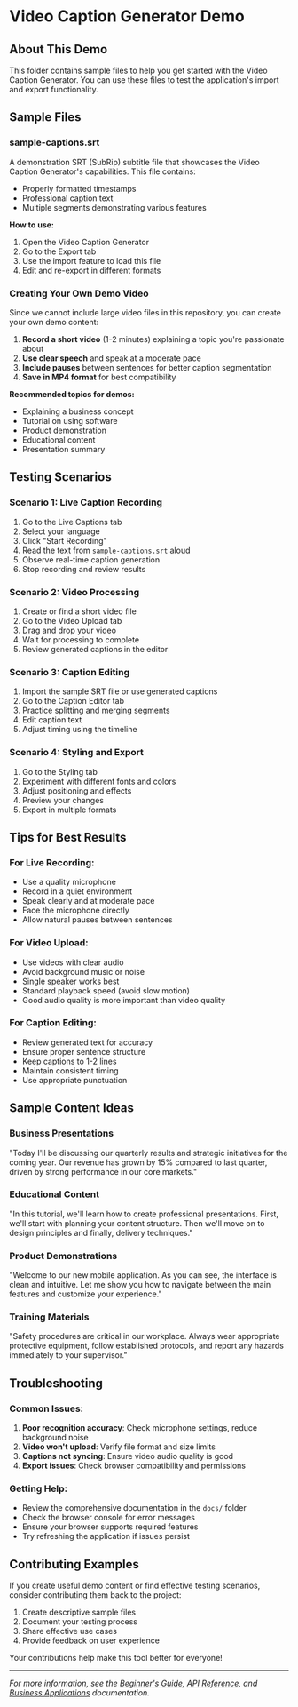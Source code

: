 # Video Caption Generator Demo

## About This Demo
This folder contains sample files to help you get started with the Video Caption Generator. You can use these files to test the application's import and export functionality.

## Sample Files

### sample-captions.srt
A demonstration SRT (SubRip) subtitle file that showcases the Video Caption Generator's capabilities. This file contains:
- Properly formatted timestamps
- Professional caption text
- Multiple segments demonstrating various features

**How to use:**
1. Open the Video Caption Generator
2. Go to the Export tab
3. Use the import feature to load this file
4. Edit and re-export in different formats

### Creating Your Own Demo Video

Since we cannot include large video files in this repository, you can create your own demo content:

1. **Record a short video** (1-2 minutes) explaining a topic you're passionate about
2. **Use clear speech** and speak at a moderate pace
3. **Include pauses** between sentences for better caption segmentation
4. **Save in MP4 format** for best compatibility

**Recommended topics for demos:**
- Explaining a business concept
- Tutorial on using software
- Product demonstration
- Educational content
- Presentation summary

## Testing Scenarios

### Scenario 1: Live Caption Recording
1. Go to the Live Captions tab
2. Select your language
3. Click "Start Recording"
4. Read the text from `sample-captions.srt` aloud
5. Observe real-time caption generation
6. Stop recording and review results

### Scenario 2: Video Processing
1. Create or find a short video file
2. Go to the Video Upload tab
3. Drag and drop your video
4. Wait for processing to complete
5. Review generated captions in the editor

### Scenario 3: Caption Editing
1. Import the sample SRT file or use generated captions
2. Go to the Caption Editor tab
3. Practice splitting and merging segments
4. Edit caption text
5. Adjust timing using the timeline

### Scenario 4: Styling and Export
1. Go to the Styling tab
2. Experiment with different fonts and colors
3. Adjust positioning and effects
4. Preview your changes
5. Export in multiple formats

## Tips for Best Results

### For Live Recording:
- Use a quality microphone
- Record in a quiet environment
- Speak clearly and at moderate pace
- Face the microphone directly
- Allow natural pauses between sentences

### For Video Upload:
- Use videos with clear audio
- Avoid background music or noise
- Single speaker works best
- Standard playback speed (avoid slow motion)
- Good audio quality is more important than video quality

### For Caption Editing:
- Review generated text for accuracy
- Ensure proper sentence structure
- Keep captions to 1-2 lines
- Maintain consistent timing
- Use appropriate punctuation

## Sample Content Ideas

### Business Presentations
"Today I'll be discussing our quarterly results and strategic initiatives for the coming year. Our revenue has grown by 15% compared to last quarter, driven by strong performance in our core markets."

### Educational Content
"In this tutorial, we'll learn how to create professional presentations. First, we'll start with planning your content structure. Then we'll move on to design principles and finally, delivery techniques."

### Product Demonstrations
"Welcome to our new mobile application. As you can see, the interface is clean and intuitive. Let me show you how to navigate between the main features and customize your experience."

### Training Materials
"Safety procedures are critical in our workplace. Always wear appropriate protective equipment, follow established protocols, and report any hazards immediately to your supervisor."

## Troubleshooting

### Common Issues:
1. **Poor recognition accuracy**: Check microphone settings, reduce background noise
2. **Video won't upload**: Verify file format and size limits
3. **Captions not syncing**: Ensure video audio quality is good
4. **Export issues**: Check browser compatibility and permissions

### Getting Help:
- Review the comprehensive documentation in the `docs/` folder
- Check the browser console for error messages
- Ensure your browser supports required features
- Try refreshing the application if issues persist

## Contributing Examples

If you create useful demo content or find effective testing scenarios, consider contributing them back to the project:

1. Create descriptive sample files
2. Document your testing process
3. Share effective use cases
4. Provide feedback on user experience

Your contributions help make this tool better for everyone!

---

*For more information, see the [Beginner's Guide](../docs/BEGINNER_GUIDE.md), [API Reference](../docs/API_REFERENCE.md), and [Business Applications](../docs/BUSINESS_APPLICATIONS.md) documentation.*